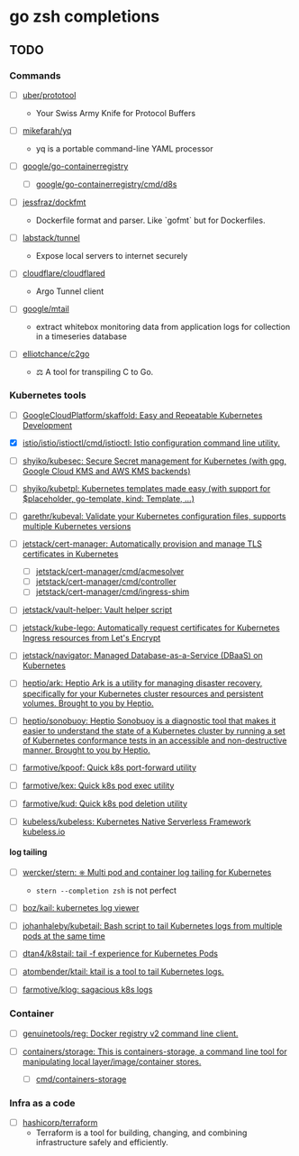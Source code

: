 # go zsh completions

## TODO

### Commands

- [ ] [uber/prototool](https://github.com/uber/prototool)
  - Your Swiss Army Knife for Protocol Buffers

- [ ] [mikefarah/yq](https://github.com/mikefarah/yq)
  - yq is a portable command-line YAML processor

- [ ] [google/go-containerregistry](https://github.com/google/go-containerregistry)
  - [ ] [google/go-containerregistry/cmd/d8s](https://github.com/google/go-containerregistry/tree/master/cmd/d8s)

- [ ] [jessfraz/dockfmt](https://github.com/jessfraz/dockfmt)
  - Dockerfile format and parser. Like \`gofmt\` but for Dockerfiles.

- [ ] [labstack/tunnel](https://github.com/labstack/tunnel)
  - Expose local servers to internet securely

- [ ] [cloudflare/cloudflared](https://github.com/cloudflare/cloudflared)
  - Argo Tunnel client

- [ ] [google/mtail](https://github.com/google/mtail)
  - extract whitebox monitoring data from application logs for collection in a timeseries database

- [ ] [elliotchance/c2go](https://github.com/elliotchance/c2go)
  - ⚖️ A tool for transpiling C to Go.

### Kubernetes tools

- [ ] [GoogleCloudPlatform/skaffold: Easy and Repeatable Kubernetes Development](https://github.com/GoogleCloudPlatform/skaffold)

- [x] [istio/istio/istioctl/cmd/istioctl: Istio configuration command line utility.](https://github.com/istio/istio/tree/master/istioctl/cmd/istioctl)

- [ ] [shyiko/kubesec: Secure Secret management for Kubernetes (with gpg, Google Cloud KMS and AWS KMS backends)](https://github.com/shyiko/kubesec)

- [ ] [shyiko/kubetpl: Kubernetes templates made easy (with support for $placeholder, go-template, kind: Template, ...)](https://github.com/shyiko/kubetpl)

- [ ] [garethr/kubeval: Validate your Kubernetes configuration files, supports multiple Kubernetes versions](https://github.com/garethr/kubeval)

- [ ] [jetstack/cert-manager: Automatically provision and manage TLS certificates in Kubernetes](https://github.com/jetstack/cert-manager)
  - [ ] [jetstack/cert-manager/cmd/acmesolver](https://github.com/jetstack/cert-manager/tree/master/cmd/acmesolver)
  - [ ] [jetstack/cert-manager/cmd/controller](https://github.com/jetstack/cert-manager/tree/master/cmd/controller)
  - [ ] [jetstack/cert-manager/cmd/ingress-shim](https://github.com/jetstack/cert-manager/tree/master/cmd/ingress-shim)
- [ ] [jetstack/vault-helper: Vault helper script](https://github.com/jetstack/vault-helper)
- [ ] [jetstack/kube-lego: Automatically request certificates for Kubernetes Ingress resources from Let's Encrypt](https://github.com/jetstack/kube-lego)
- [ ] [jetstack/navigator: Managed Database-as-a-Service (DBaaS) on Kubernetes](https://github.com/jetstack/navigator)

- [ ] [heptio/ark: Heptio Ark is a utility for managing disaster recovery, specifically for your Kubernetes cluster resources and persistent volumes. Brought to you by Heptio.](https://github.com/heptio/ark/blob/master/cmd/ark)

- [ ] [heptio/sonobuoy: Heptio Sonobuoy is a diagnostic tool that makes it easier to understand the state of a Kubernetes cluster by running a set of Kubernetes conformance tests in an accessible and non-destructive manner. Brought to you by Heptio.](https://github.com/heptio/sonobuoy)

- [ ] [farmotive/kpoof: Quick k8s port-forward utility](https://github.com/farmotive/kpoof)

- [ ] [farmotive/kex: Quick k8s pod exec utility](https://github.com/farmotive/kex)

- [ ] [farmotive/kud: Quick k8s pod deletion utility](https://github.com/farmotive/kud)

- [ ] [kubeless/kubeless: Kubernetes Native Serverless Framework kubeless.io](https://github.com/kubeless/kubeless)

#### log tailing

- [ ] [wercker/stern: ⎈ Multi pod and container log tailing for Kubernetes](https://github.com/wercker/stern)
  - `stern --completion zsh` is not perfect

- [ ] [boz/kail: kubernetes log viewer](https://github.com/boz/kail)

- [ ] [johanhaleby/kubetail: Bash script to tail Kubernetes logs from multiple pods at the same time](https://github.com/johanhaleby/kubetail)

- [ ] [dtan4/k8stail: tail -f experience for Kubernetes Pods](https://github.com/dtan4/k8stail)

- [ ] [atombender/ktail: ktail is a tool to tail Kubernetes logs.](https://github.com/atombender/ktail)

- [ ] [farmotive/klog: sagacious k8s logs](https://github.com/farmotive/klog)

### Container

- [ ] [genuinetools/reg: Docker registry v2 command line client.](https://github.com/genuinetools/reg)

- [ ] [containers/storage: This is containers-storage, a command line tool for manipulating local layer/image/container stores.](https://github.com/containers/storage)
  - [ ] [cmd/containers-storage](https://github.com/containers/storage/tree/master/cmd/containers-storage)

### Infra as a code

- [ ] [hashicorp/terraform](https://github.com/hashicorp/terraform)
  - Terraform is a tool for building, changing, and combining infrastructure safely and efficiently.
